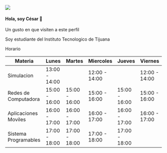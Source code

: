 
![](https://i.blogs.es/28187b/hearthstonepelesdetaberna/450_1000.jpg)

#### Hola, soy César 👋


Un gusto en que visiten a este perfil

Soy estudiante del Instituto Tecnologico de Tijuana







Horario



|         Materia       |      Lunes    |     Martes    |    Miercoles  |    Jueves     |    Viernes    |
|-----------------------|---------------|---------------|---------------|---------------|---------------|
|  Simulacion           | 13:00 - 14:00 |               | 12:00 - 14:00 |               | 12:00 - 14:00 |
|  Redes de Computadora | 15:00 - 16:00 | 15:00 - 16:00 | 15:00 - 16:00 | 15:00 - 16:00 | 15:00 - 16:00 |
|  Aplicaciones Moviles | 16:00 - 17:00 | 16:00 - 17:00 | 16:00 - 17:00 | 16:00 - 17:00 | 16:00 - 17:00 |
|  Sistema Programables | 17:00 - 18:00 | 17:00 - 18:00 | 17:00 - 18:00 | 17:00 - 18:00 |  |



